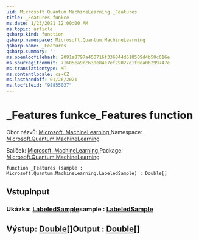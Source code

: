 ```yaml
---
uid: Microsoft.Quantum.MachineLearning._Features
title: _Features funkce
ms.date: 1/23/2021 12:00:00 AM
ms.topic: article
qsharp.kind: function
qsharp.namespace: Microsoft.Quantum.MachineLearning
qsharp.name: _Features
qsharp.summary: ''
ms.openlocfilehash: 2091a8797a450716f336844d618509d4b50c616e
ms.sourcegitcommit: 71605ea9cc630e84e7ef29027e1f0ea06299747e
ms.translationtype: MT
ms.contentlocale: cs-CZ
ms.lasthandoff: 01/26/2021
ms.locfileid: "98855037"
---
```

# <a name="_features-function"></a><span data-ttu-id="c0f4f-102">_Features funkce</span><span class="sxs-lookup"><span data-stu-id="c0f4f-102">_Features function</span></span>

<span data-ttu-id="c0f4f-103">Obor názvů: [Microsoft. MachineLearning.](xref:Microsoft.Quantum.MachineLearning)</span><span class="sxs-lookup"><span data-stu-id="c0f4f-103">Namespace: [Microsoft.Quantum.MachineLearning](xref:Microsoft.Quantum.MachineLearning)</span></span>

<span data-ttu-id="c0f4f-104">Balíček: [Microsoft. MachineLearning.](https://nuget.org/packages/Microsoft.Quantum.MachineLearning)</span><span class="sxs-lookup"><span data-stu-id="c0f4f-104">Package: [Microsoft.Quantum.MachineLearning](https://nuget.org/packages/Microsoft.Quantum.MachineLearning)</span></span>




```qsharp
function _Features (sample : Microsoft.Quantum.MachineLearning.LabeledSample) : Double[]
```


## <a name="input"></a><span data-ttu-id="c0f4f-105">Vstup</span><span class="sxs-lookup"><span data-stu-id="c0f4f-105">Input</span></span>

### <a name="sample--labeledsample"></a><span data-ttu-id="c0f4f-106">Ukázka: [LabeledSample](xref:Microsoft.Quantum.MachineLearning.LabeledSample)</span><span class="sxs-lookup"><span data-stu-id="c0f4f-106">sample : [LabeledSample](xref:Microsoft.Quantum.MachineLearning.LabeledSample)</span></span>





## <a name="output--double"></a><span data-ttu-id="c0f4f-107">Výstup: [Double](xref:microsoft.quantum.lang-ref.double)[]</span><span class="sxs-lookup"><span data-stu-id="c0f4f-107">Output : [Double](xref:microsoft.quantum.lang-ref.double)[]</span></span>

